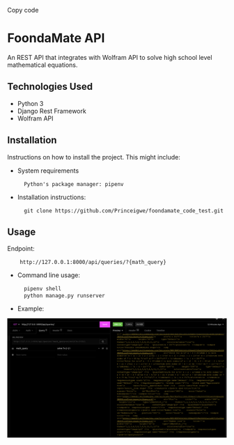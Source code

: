 Copy code
# FoondaMate API

An REST API that integrates with Wolfram API to solve high school level mathematical equations.

## Technologies Used

- Python 3
- Django Rest Framework
- Wolfram API

## Installation

Instructions on how to install the project. This might include:

- System requirements
        
        Python's package manager: pipenv
- Installation instructions:

        git clone https://github.com/Princeigwe/foondamate_code_test.git

## Usage

Endpoint: 


        http://127.0.0.1:8000/api/queries/?{math_query}

- Command line usage:
        
        pipenv shell
        python manage.py runserver

- Example:

![Example picture](Screenshot.png)

